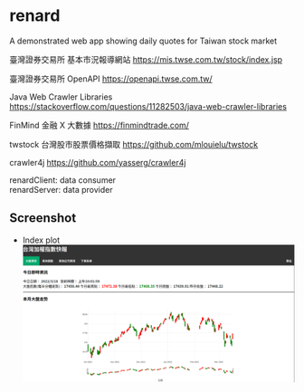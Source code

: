 # renard
A demonstrated web app showing daily quotes for Taiwan stock market

臺灣證券交易所 基本市況報導網站
https://mis.twse.com.tw/stock/index.jsp

臺灣證券交易所 OpenAPI
https://openapi.twse.com.tw/

Java Web Crawler Libraries
https://stackoverflow.com/questions/11282503/java-web-crawler-libraries

FinMind 金融 X 大數據
https://finmindtrade.com/

twstock 台灣股市股票價格擷取
https://github.com/mlouielu/twstock

crawler4j
https://github.com/yasserg/crawler4j

renardClient: data consumer<br>
renardServer: data provider<br>

## Screenshot

- Index plot
![IndexPlot](https://github.com/znkaihuang/renard/blob/main/renardScreenShot/IndexPlot.png)
